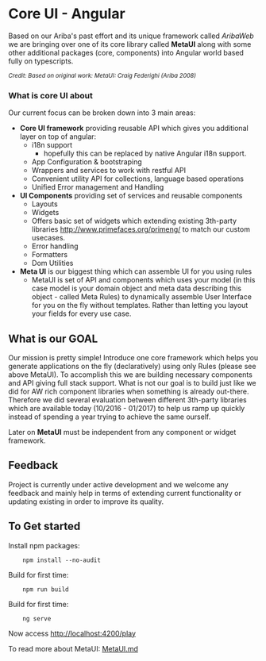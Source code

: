 # Core UI  - Angular 


Based on our Ariba's past effort and its unique framework called _AribaWeb_ we are bringing over one of 
its core library called **MetaUI** along with some other additional packages (core, components) 
into Angular world based fully on typescripts. 

<small>_Credit:  Based on original work: MetaUI: Craig Federighi (Ariba 2008)_</small> 


### What is core UI about
Our current focus can be broken down into 3 main areas:
 
 * **Core UI framework** providing reusable API which gives you additional layer on top of angular:
    * i18n support
        * hopefully this can be replaced by native Angular i18n support.    
    * App Configuration & bootstraping
    * Wrappers and services to work with restful API    
    * Convenient utility API for collections, language based operations
    * Unified Error management and Handling
 *  **UI Components** providing set of services and reusable components
    * Layouts
    * Widgets
    * Offers basic set of widgets which extending existing 3th-party libraries http://www.primefaces.org/primeng/ to match our custom usecases. 
    * Error handling
    * Formatters
    * Dom Utilities
 * **Meta UI** is our biggest thing which can assemble UI for you using rules
    * MetaUI is set of API and components which uses your model (in this case model is your domain 
    object and meta data describing this object - called Meta Rules) to dynamically assemble User 
    Interface for you on the fly without templates. Rather than letting you layout your fields 
    for every use case.
    
    
    

## What is our GOAL
Our mission is pretty simple! Introduce one core framework which helps you generate applications on 
the fly (declaratively) using only Rules (please see above MetaUI). To accomplish this we are 
building necessary components and API giving full stack support.
What is not our goal is to build just like we did for AW rich component libraries when something 
is already out-there. Therefore we did several evaluation between different 3th-party libraries 
which are available today (10/2016 - 01/2017) to help us ramp up quickly instead of spending a year 
trying to achieve the same ourself.  

Later on **MetaUI** must be independent from any component or widget framework.


## Feedback
Project is currently under active development and we welcome any feedback and mainly help in 
terms of extending current functionality or updating existing in order to improve its quality.



## To Get started

Install npm packages:

```
    npm install --no-audit
```

Build for first time:

```
    npm run build
```


Build for first time:

```
    ng serve
```


Now access [http://localhost:4200/play][6]


To read more about MetaUI:  [MetaUI.md][5]


    
 [5]: MetaUI.md
 [6]: http://localhost:4200/play
 
 
 
 
 